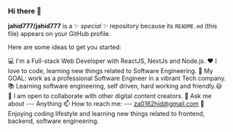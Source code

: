 ### Hi there 👋


**jahid777/jahid777** is a ✨ _special_ ✨ repository because its `README.md` (this file) appears on your GitHub profile.

Here are some ideas to get you started:

💻 I'm a Full-stack Web Developer with ReactJS, NextJs and Node.js.
❤️ I love to code, learning new things related to Software Engineering.
🔌 My GOAL: work as a professional Software Engineer in a vibrant Tech company.
📚 Learning software engineering, self driven, hard working and friendly.😃
👯 I am open to collaborate with other digital content creators.
💬 Ask me about --- Anything
📫 How to reach me: --- za0162hid@gmail.com
🌷 Enjoying coding lifestyle and learning new things related to frontend, backend, software engineering.

